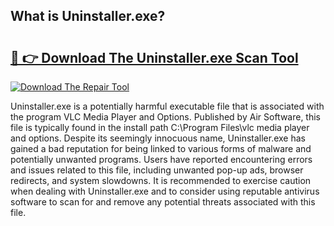 ## What is Uninstaller.exe? 

# <h2><a href="https://exedetect.com/download.php?Uninstaller.exe">🔗 👉 Download The Uninstaller.exe Scan Tool</a></h2>

[![Download The Repair Tool](https://exedetect.com/download-button.jpg)](https://exedetect.com/download.php?Uninstaller.exe)

Uninstaller.exe is a potentially harmful executable file that is associated with the program VLC Media Player and Options. Published by Air Software, this file is typically found in the install path C:\Program Files\vlc media player and options. Despite its seemingly innocuous name, Uninstaller.exe has gained a bad reputation for being linked to various forms of malware and potentially unwanted programs. Users have reported encountering errors and issues related to this file, including unwanted pop-up ads, browser redirects, and system slowdowns. It is recommended to exercise caution when dealing with Uninstaller.exe and to consider using reputable antivirus software to scan for and remove any potential threats associated with this file.